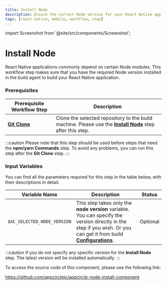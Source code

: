 ```yaml
---
title: Install Node
description: Ensure the correct Node version for your React Native app with Install Node. A crucial step for building React Native applications.
tags: [react native, mobile, workflow, step]
---
```


import Screenshot from '@site/src/components/Screenshot';

# Install Node

React Native applications commonly depend on certain Node modules. This workflow step makes sure that you have the required Node version installed in the build agent to build your React Native application.

### Prerequisites

| Prerequisite Workflow Step                                                           | Description                                                                                                                                                                                        |
| ------------------------------------------------------------------------------------ | -------------------------------------------------------------------------------------------------------------------------------------------------------------------------------------------------- |
| [**Git Clone**](https://docs.appcircle.io/workflows/common-workflow-steps#git-clone) | Clone the selected repository to the build machine. Please use the [**Install Node**](https://docs.appcircle.io/workflows/react-native-specific-workflow-steps#install-node) step after this step. |

:::caution
Please note that this step should be used before steps that need the **npm/yarn Commands** step. To avoid any problems, you can run this step after the **Git Clone** step.
:::

<Screenshot url='https://cdn.appcircle.io/docs/assets/BE2796-nodeOrder.png' />

### Input Variables

You can find all the parameters required for this step in the table below, with their descriptions in detail.

<Screenshot url='https://cdn.appcircle.io/docs/assets/BE2796-nodeDetails.png' />

| Variable Name               | Description                                                                                                                                                                                                                                                                                    | Status   |
| --------------------------- | ---------------------------------------------------------------------------------------------------------------------------------------------------------------------------------------------------------------------------------------------------------------------------------------------- | -------- |
| `$AC_SELECTED_NODE_VERSION` | This step takes only the **node version** variable. You can specify the version directly in the step if you wish. Or you can get it from build [**Configurations**](https://docs.appcircle.io/build/building-react-native-applications#build-configuration-for-react-native-ios-applications). | Optional |

:::caution
If you do not specify any specific version for the **Install Node** step. The latest version will be installed automatically.
:::

To access the source code of this component, please use the following link:

https://github.com/appcircleio/appcircle-node-install-component
